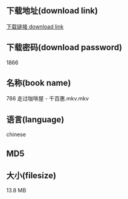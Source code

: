 ## 下载地址(download link)
[下载链接 download link](https://voluble-croquembouche-d321dc.netlify.app/?s=786+%E8%B5%B0%E8%BF%87%E5%92%96%E5%95%A1%E5%B1%8B+-+%E5%8D%83%E7%99%BE%E6%83%A0.mkv)

## 下载密码(download password)
1866

## 名称(book name)
786 走过咖啡屋 - 千百惠.mkv.mkv

## 语言(language)
chinese

## MD5


## 大小(filesize)
13.8 MB
